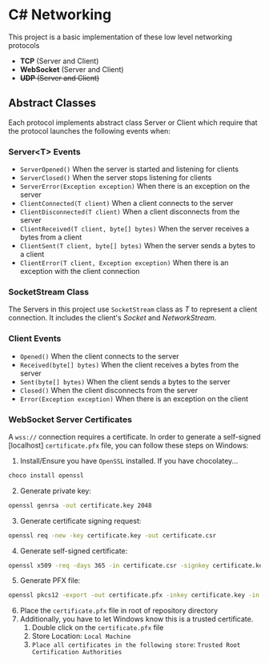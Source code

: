 # C# Networking
This project is a basic implementation of these low level networking protocols

- **TCP** (Server and Client)
- **WebSocket** (Server and Client)
- ~~**UDP** (Server and Client)~~

## Abstract Classes
Each protocol implements abstract class Server or Client which require that the protocol launches the following events when:

### Server\<T> Events
- `ServerOpened()` When the server is started and listening for clients
- `ServerClosed()` When the server stops listening for clients
- `ServerError(Exception exception)` When there is an exception on the server
- `ClientConnected(T client)` When a client connects to the server
- `ClientDisconnected(T client)` When a client disconnects from the server
- `ClientReceived(T client, byte[] bytes)` When the server receives a bytes from a client
- `ClientSent(T client, byte[] bytes)` When the server sends a bytes to a client
- `ClientError(T client, Exception exception)` When there is an exception with the client connection

### SocketStream Class
The Servers in this project use `SocketStream` class as _T_ to represent a client connection. It includes the client's _Socket_ and _NetworkStream_.

### Client Events
- `Opened()` When the client connects to the server
- `Received(byte[] bytes)` When the client receives a bytes from the server
- `Sent(byte[] bytes)` When the client sends a bytes to the server
- `Closed()` When the client disconnects from the server
- `Error(Exception exception)` When there is an exception on the client

### WebSocket Server Certificates
A `wss://` connection requires a certificate. In order to generate a self-signed [localhost] `certificate.pfx` file, you can follow these steps on Windows:

1. Install/Ensure you have `OpenSSL` installed. If you have chocolatey...
```bash
choco install openssl
```
2. Generate private key:  
```bash
openssl genrsa -out certificate.key 2048
```
3. Generate certificate signing request:  
```bash
openssl req -new -key certificate.key -out certificate.csr
```
4. Generate self-signed certificate:  
```bash
openssl x509 -req -days 365 -in certificate.csr -signkey certificate.key -out certificate.crt
```
5. Generate PFX file:  
```bash
openssl pkcs12 -export -out certificate.pfx -inkey certificate.key -in certificate.crt
```
6. Place the `certificate.pfx` file in root of repository directory
7. Additionally, you have to let Windows know this is a trusted certificate.
   1. Double click on the `certificate.pfx` file
   2. Store Location: `Local Machine`
   3. `Place all certificates in the following store`: `Trusted Root Certification Authorities`